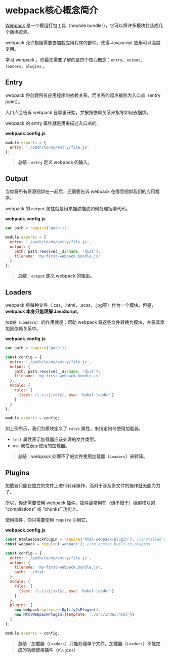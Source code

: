 # webpack核心概念简介

[Webpack](https://webpack.github.io/) 是一个模组打包工具（module bundler），它可以将许多模块封装成几个捆绑资源。

webpack 允许根据需要去加载应用程序的部件。使得 Javascript 应用可以高度复用。

学习 webpack ，你最先需要了解的是四个核心概念：`entry`、`output`、`loaders`、`plugins` 。

## Entry

webpack 将创建所有应用程序的依赖关系，而关系的起点被称为入口点（entry point）。

入口点会告诉 webpack 在哪里开始，并按照依赖关系来指导如何去捆绑。

webpack 的 entry 属性就是用来描述入口点的。

**webpack.config.js**

```javascript
module.exports = {
  entry: './path/to/my/entry/file.js'
};
```

> **总结：`entry` 定义 webpack 的输入。**

## Output

当你将所有资源捆绑在一起后，还需要告诉 webpack 在哪里捆绑我们的应用程序。 

webpack 的 `output` 属性就是用来描述描述如何处理捆绑代码。

**webpack.config.js**

```javascript
var path = require('path');

module.exports = {
  entry: './path/to/my/entry/file.js',
  output: {
    path: path.resolve(__dirname, 'dist'),
    filename: 'my-first-webpack.bundle.js'
  }
};
```

> **总结：`output` 定义 webpack 的输出。**

## Loaders

webpack 将每种文件（.css，.html，.scss，.jpg等）作为一个模块。但是，**webpack 本身只能理解 JavaScript**。

`加载器（Loaders）` 的作用就是：帮助 webpack 将这些文件转换为模块，并将其添加到依赖关系中。

**webpack.config.js**

```javascript
var path = require('path');

const config = {
  entry: './path/to/my/entry/file.js',
  output: {
    path: path.resolve(__dirname, 'dist'),
    filename: 'my-first-webpack.bundle.js'
  },
  module: {
    rules: [
      {test: /\.(js|jsx)$/, use: 'babel-loader'}
    ]
  }
};

module.exports = config;
```

如上例所示，我们为模块定义了 `rules` 属性，来指定如何使用加载器。

- `test` 属性表示加载器应该处理的文件类型。
- `use` 属性表示使用的加载器。

> **总结：webpack 处理不了的文件使用加载器（`Loaders`）来转译。**

## Plugins

加载器只能在独立的文件上进行转译操作，而对于涉及多文件的操作就无能为力了。

所以，你还需要使用 webpack 插件。插件最常用在（但不限于）捆绑模块的 “compilations” 或 “chunks” 功能上。

使用插件，你只需要使用 `require` 引用它。

**webpack.config.js**

```javascript
const HtmlWebpackPlugin = require('html-webpack-plugin'); //installed via npm
const webpack = require('webpack'); //to access built-in plugins

const config = {
  entry: './path/to/my/entry/file.js',
  output: {
    filename: 'my-first-webpack.bundle.js',
    path: './dist'
  },
  module: {
    rules: [
      {test: /\.(js|jsx)$/, use: 'babel-loader'}
    ]
  },
  plugins: [
    new webpack.optimize.UglifyJsPlugin(),
    new HtmlWebpackPlugin({template: './src/index.html'})
  ]
};

module.exports = config;
```

> **总结：加载器（`Loaders`）只能处理单个文件。加载器（`Loaders`）不能完成的功能使用插件（`Plugins`）**
